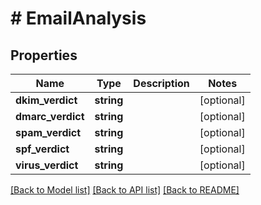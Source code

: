 # # EmailAnalysis

## Properties

Name | Type | Description | Notes
------------ | ------------- | ------------- | -------------
**dkim_verdict** | **string** |  | [optional] 
**dmarc_verdict** | **string** |  | [optional] 
**spam_verdict** | **string** |  | [optional] 
**spf_verdict** | **string** |  | [optional] 
**virus_verdict** | **string** |  | [optional] 

[[Back to Model list]](../../README.md#documentation-for-models) [[Back to API list]](../../README.md#documentation-for-api-endpoints) [[Back to README]](../../README.md)


